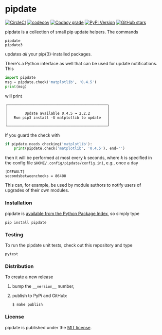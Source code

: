# pipdate


[![CircleCI](https://img.shields.io/circleci/project/github/nschloe/pipdate/master.svg)](https://circleci.com/gh/nschloe/pipdate/tree/master)
[![codecov](https://img.shields.io/codecov/c/github/nschloe/pipdate.svg)](https://codecov.io/gh/nschloe/pipdate)
[![Codacy grade](https://img.shields.io/codacy/grade/e2b04ea7e4a74da2a80799056b72b189.svg)](https://app.codacy.com/app/nschloe/pipdate/dashboard)
[![PyPi Version](https://img.shields.io/pypi/v/pipdate.svg)](https://pypi.python.org/pypi/pipdate)
[![GitHub stars](https://img.shields.io/github/stars/nschloe/pipdate.svg?logo=github&label=Stars)](https://github.com/nschloe/pipdate)

pipdate is a collection of small pip update helpers. The commands
```
pipdate
pipdate3
```
updates _all_ your pip{3}-installed packages.

There's a Python interface as well that can be used for update notifications.
This
```python
import pipdate
msg = pipdate.check('matplotlib', '0.4.5')
print(msg)
```
will print
```
╭──────────────────────────────────────────────╮
│                                              │
│        Update available 0.4.5 → 2.2.2        │
│   Run pip3 install -U matplotlib to update   │
│                                              │
╰──────────────────────────────────────────────╯
```

If you guard the check with
```python
if pipdate.needs_checking('matplotlib'):
    print(pipdate.check('matplotlib', '0.4.5'), end='')
```
then it will be performed at most every _k_ seconds, where _k_ is specified
in the config file `$HOME/.config/pipdate/config.ini`, e.g., once a day
```
[DEFAULT]
secondsbetweenchecks = 86400
```
This can, for example, be used by module authors to notify users of upgrades of
their own modules.

### Installation

pipdate is [available from the Python Package
Index](https://pypi.python.org/pypi/pipdate/), so simply type
```
pip install pipdate
```

### Testing

To run the pipdate unit tests, check out this repository and type
```
pytest
```

### Distribution

To create a new release

1. bump the `__version__` number,

2. publish to PyPi and GitHub:
    ```
    $ make publish
    ```

### License

pipdate is published under the [MIT license](https://en.wikipedia.org/wiki/MIT_License).
